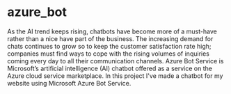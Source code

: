# azure_bot

As the AI trend keeps rising, chatbots have become more of a must-have rather than a nice have part of the business. The increasing demand for chats continues to grow so to keep the customer satisfaction rate high; companies must find ways to cope with the rising volumes of inquiries coming every day to all their communication channels. Azure Bot Service is Microsoft’s artificial intelligence (AI) chatbot offered as a service on the Azure cloud service marketplace.
In this project I've made a chatbot for my website using Microsoft Azure Bot Service.
